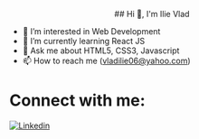 <p align="center">
  ## Hi 👋, I'm Ilie Vlad

  - 🔭 I’m interested in Web Development
  - 🌱 I’m currently learning React JS  
  - 💬 Ask me about HTML5, CSS3, Javascript
  - 📫 How to reach me (vladilie06@yahoo.com)

  # Connect with me:

  [![Linkedin](https://i.stack.imgur.com/gVE0j.png)](https://www.linkedin.com/in/vlad-ilie-8447a81ba/)
</p>
